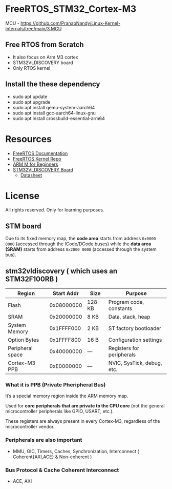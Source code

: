 # FreeRTOS_STM32_Cortex-M3
MCU - https://github.com/PranabNandy/Linux-Kernel-Internals/tree/main/3.MCU

## Free RTOS from Scratch
- It also focus on Arm M3 cortex
- STM32VLDISCOVERY board
- Only RTOS kernel

## Install the these dependency
- sudo apt update
- sudo apt upgrade
- sudo apt install qemu-system-aarch64
- sudo apt install gcc-aarch64-linux-gnu
- sudo apt install crossbuild-essential-arm64

  
# Resources
- [FreeRTOS Documentation](https://github.com/FreeRTOS/FreeRTOS-Kernel-Book/releases/download/V1.1.0/Mastering-the-FreeRTOS-Real-Time-Kernel.v1.1.0.pdf)
- [FreeRTOS Kernel Repo](https://github.com/FreeRTOS/FreeRTOS-Kernel)
- [ARM M for Beginners](https://community.arm.com/cfs-file/__key/telligent-evolution-components-attachments/01-2142-00-00-00-00-52-96/White-Paper-_2D00_-Cortex_2D00_M-for-Beginners-_2D00_-2016-_2800_final-v3_2900_.pdf)
- [STM32VLDISCOVERY Board](https://www.st.com/resource/en/user_manual/um0919-stm32vldiscovery-stm32-value-line-discovery-stmicroelectronics.pdf)
  - [Datasheet](https://www.st.com/resource/en/reference_manual/dm00031020-stm32f405-415-stm32f407-417-stm32f427-437-and-stm32f429-439-advanced-arm-based-32-bit-mcus-stmicroelectronics.pdf)

# License

All rights reserved. Only for learning purposes.

## STM board
Due to its fixed memory map, the **code area** starts from address `0x0000 0000` (accessed
through the ICode/DCode buses) while the **data area (SRAM)** starts from address
`0x2000 0000` (accessed through the system bus).

## stm32vldiscovery ( which uses an STM32F100RB )
| Region           | Start Addr | Size   | Purpose                    |
| ---------------- | ---------- | ------ | -------------------------- |
| Flash            | 0x08000000 | 128 KB | Program code, constants    |
| SRAM             | 0x20000000 | 8 KB   | Data, stack, heap          |
| System Memory    | 0x1FFFF000 | 2 KB   | ST factory bootloader      |
| Option Bytes     | 0x1FFFF800 | 16 B   | Configuration settings     |
| Peripheral space | 0x40000000 | —      | Registers for peripherals  |
| Cortex-M3 PPB    | 0xE0000000 | —      | NVIC, SysTick, debug, etc. |


### What it is PPB (Private Pheripheral Bus)
It’s a special memory region inside the ARM memory map.

Used for **core peripherals that are private to the CPU core** (not the general microcontroller peripherals like GPIO, USART, etc.).

These registers are always present in every Cortex-M3, regardless of the microcontroller vendor.

### Peripherals are also important

- MMU, GIC, Timers, Caches, Synchronization, Interconnect ( Coherent{AXI,ACE} & Non-coherent )

### Bus Protocol & Cache Coherent Interconnect

- ACE, AXI

